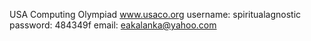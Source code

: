 USA Computing Olympiad
www.usaco.org
username: spiritualagnostic
password: 484349f
email: eakalanka@yahoo.com
